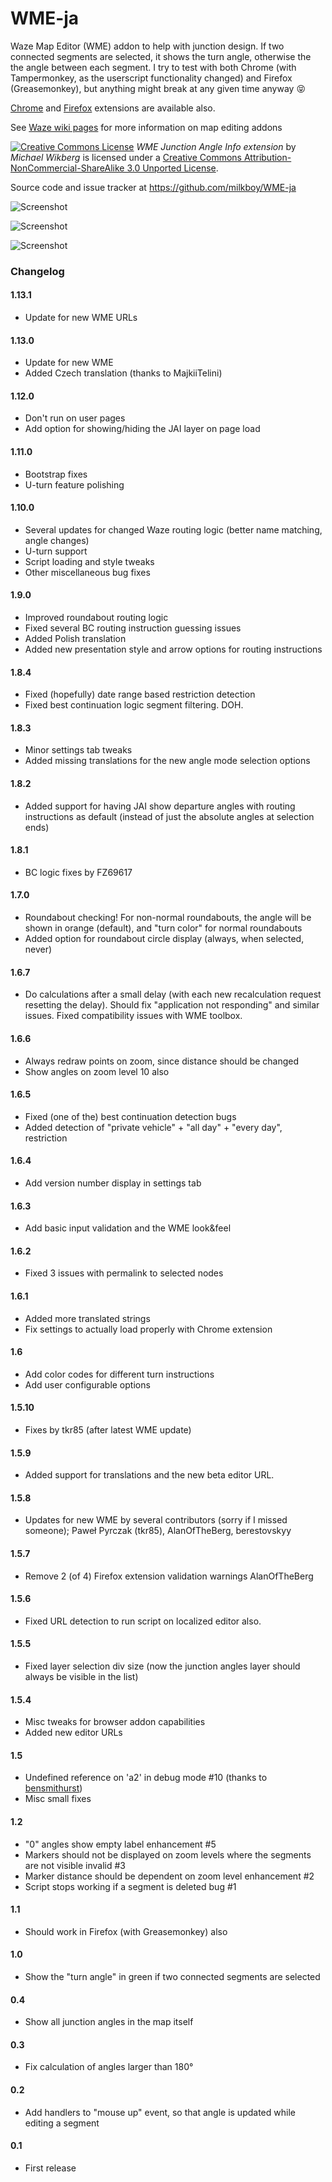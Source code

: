 WME-ja
======

Waze Map Editor (WME) addon to help with junction design.
If two connected segments are selected, it shows the turn angle, otherwise the the angle between each segment.
I try to test with both Chrome (with Tampermonkey, as the userscript functionality changed) and Firefox (Greasemonkey), 
but anything might break at any given time anyway :stuck_out_tongue_closed_eyes:

[Chrome](https://chrome.google.com/webstore/detail/wme-junctionangle/cfcpfikgmfoghjfpfepmklballeagadf) and 
[Firefox](https://addons.mozilla.org/en-US/firefox/addon/wme-ja/) extensions are available also. 

See [Waze wiki pages](https://wiki.waze.com/wiki/Community_Plugins,_Extensions_and_Tools#WME_Junction_Angle_info) for more information on map editing addons

[![Creative Commons License](http://i.creativecommons.org/l/by-nc-sa/3.0/88x31.png)](http://creativecommons.org/licenses/by-nc-sa/3.0/deed.en_US)
*WME Junction Angle Info extension* by *Michael Wikberg*
is licensed under a [Creative Commons Attribution-NonCommercial-ShareAlike 3.0 Unported License](http://creativecommons.org/licenses/by-nc-sa/3.0/deed.en_US).

Source code and issue tracker at https://github.com/milkboy/WME-ja


![Screenshot](https://github.com/milkboy/WME-ja/raw/master/screenshot2.png)

![Screenshot](https://github.com/milkboy/WME-ja/raw/master/screenshot1.png)

![Screenshot](https://github.com/milkboy/WME-ja/raw/master/screenshot3.png)

### Changelog

#### 1.13.1
- Update for new WME URLs

#### 1.13.0
- Update for new WME
- Added Czech translation (thanks to MajkiiTelini)

#### 1.12.0
- Don't run on user pages
- Add option for showing/hiding the JAI layer on page load

#### 1.11.0
- Bootstrap fixes
- U-turn feature polishing

#### 1.10.0
- Several updates for changed Waze routing logic (better name matching, angle changes)
- U-turn support
- Script loading and style tweaks
- Other miscellaneous bug fixes

#### 1.9.0
- Improved roundabout routing logic
- Fixed several BC routing instruction guessing issues
- Added Polish translation
- Added new presentation style and arrow options for routing instructions

#### 1.8.4
- Fixed (hopefully) date range based restriction detection
- Fixed best continuation logic segment filtering. DOH.

#### 1.8.3
- Minor settings tab tweaks
- Added missing translations for the new angle mode selection options

#### 1.8.2
- Added support for having JAI show departure angles with routing instructions as default (instead of just the absolute angles at selection ends)

#### 1.8.1
- BC logic fixes by FZ69617

#### 1.7.0
- Roundabout checking! For non-normal roundabouts, the angle will be shown in orange (default), and "turn color" for normal roundabouts
- Added option for roundabout circle display (always, when selected, never)

#### 1.6.7
- Do calculations after a small delay (with each new recalculation request resetting the delay). Should fix "application not responding" and similar issues. Fixed compatibility issues with WME toolbox.

#### 1.6.6
- Always redraw points on zoom, since distance should be changed
- Show angles on zoom level 10 also

#### 1.6.5
- Fixed (one of the) best continuation detection bugs
- Added detection of "private vehicle" + "all day" + "every day", restriction

#### 1.6.4
- Add version number display in settings tab

#### 1.6.3
- Add basic input validation and the WME look&feel

#### 1.6.2
- Fixed 3 issues with permalink to selected nodes

#### 1.6.1
- Added more translated strings
- Fix settings to actually load properly with Chrome extension

#### 1.6
- Add color codes for different turn instructions
- Add user configurable options

#### 1.5.10
- Fixes by tkr85 (after latest WME update)

#### 1.5.9
- Added support for translations and the new beta editor URL.

#### 1.5.8
- Updates for new WME by several contributors (sorry if I missed someone); Paweł Pyrczak (tkr85), AlanOfTheBerg, berestovskyy

#### 1.5.7
- Remove 2 (of 4) Firefox extension validation warnings
AlanOfTheBerg

#### 1.5.6
- Fixed URL detection to run script on localized editor also.

#### 1.5.5
- Fixed layer selection div size (now the junction angles layer should always be visible in the list)

#### 1.5.4
- Misc tweaks for browser addon capabilities
- Added new editor URLs

#### 1.5
- Undefined reference on 'a2' in debug mode #10 (thanks to [bensmithurst](https://github.com/bensmithurst))
- Misc small fixes

#### 1.2
- "0" angles show empty label enhancement #5
- Markers should not be displayed on zoom levels where the segments are not visible invalid  #3
- Marker distance should be dependent on zoom level enhancement #2
- Script stops working if a segment is deleted bug #1

#### 1.1
- Should work in Firefox (with Greasemonkey) also

#### 1.0
- Show the "turn angle" in green if two connected segments are selected

#### 0.4
- Show all junction angles in the map itself

#### 0.3
- Fix calculation of angles larger than 180°

#### 0.2
- Add handlers to "mouse up" event, so that angle is updated while editing a segment

#### 0.1
- First release
